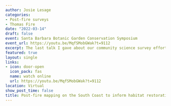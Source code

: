 ```yaml
---
author: Josie Lesage
categories:
- Post-fire surveys
- Thomas Fire
date: "2022-03-14"
draft: false
event: Santa Barbara Botanic Garden Conservation Symposium
event_url: https://youtu.be/MqfSMobGWak?t=9112
excerpt: The last talk I gave about our community science survey efforts, this time at the Santa Barbara Botanic Garden's post-fire themed Conservation Symposium. 
featured: true
layout: single
links:
- icon: door-open
  icon_pack: fas
  name: watch online
  url: https://youtu.be/MqfSMobGWak?t=9112
location: Virtual
show_post_time: false
title: Post-fire mapping on the South Coast to inform habitat restoration and engage the public.
---
```



